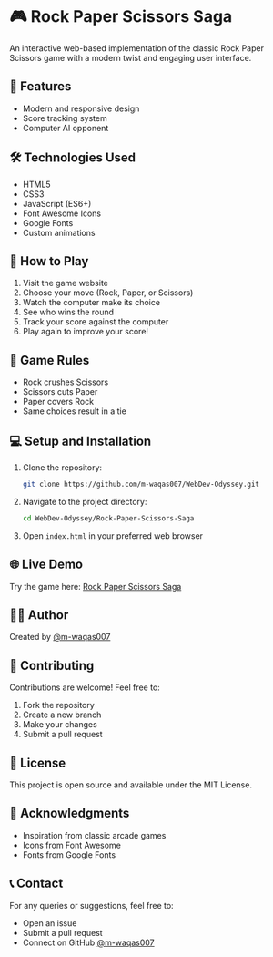 # 🎮 Rock Paper Scissors Saga

An interactive web-based implementation of the classic Rock Paper Scissors game with a modern twist and engaging user interface.

## 🌟 Features

- Modern and responsive design
- Score tracking system
- Computer AI opponent
<!-- - Animated hand gestures
- Real-time game feedback 
- Sound effects for enhanced gameplay 
- Mobile-friendly interface -->

## 🛠️ Technologies Used

- HTML5
- CSS3
- JavaScript (ES6+)
- Font Awesome Icons
- Google Fonts
- Custom animations

## 🎯 How to Play

1. Visit the game website
2. Choose your move (Rock, Paper, or Scissors)
3. Watch the computer make its choice
4. See who wins the round
5. Track your score against the computer
6. Play again to improve your score!

## 🎲 Game Rules

- Rock crushes Scissors
- Scissors cuts Paper
- Paper covers Rock
- Same choices result in a tie

## 💻 Setup and Installation

1. Clone the repository:
   ```bash
   git clone https://github.com/m-waqas007/WebDev-Odyssey.git
   ```

2. Navigate to the project directory:
   ```bash
   cd WebDev-Odyssey/Rock-Paper-Scissors-Saga
   ```

3. Open `index.html` in your preferred web browser

## 🌐 Live Demo

Try the game here: [Rock Paper Scissors Saga](https://m-waqas007.github.io/WebDev-Odyssey/Rock-Paper-Scissors-Saga)
<!--
## 📱 Compatibility

- Works on all modern browsers (Chrome, Firefox, Safari, Edge)
- Responsive design for mobile devices
- Touch-friendly interface 

## 🎨 Design Features

- Clean and intuitive user interface
- Engaging animations
- Visual feedback for player actions
- Dynamic score display
- Responsive layout for all screen sizes

## 🔄 Future Enhancements

- Multiplayer mode
- Additional game modes
- Leaderboard system
- Achievement badges
- Custom player profiles
-->
## 👨‍💻 Author

Created by [@m-waqas007](https://github.com/m-waqas007)

## 🤝 Contributing

Contributions are welcome! Feel free to:
1. Fork the repository
2. Create a new branch
3. Make your changes
4. Submit a pull request

## 📝 License

This project is open source and available under the MIT License.

## 🙏 Acknowledgments

- Inspiration from classic arcade games
- Icons from Font Awesome
- Fonts from Google Fonts
<!-- - Sound effects from [source] -->

## 📞 Contact

For any queries or suggestions, feel free to:
- Open an issue
- Submit a pull request
- Connect on GitHub [@m-waqas007](https://github.com/m-waqas007)
